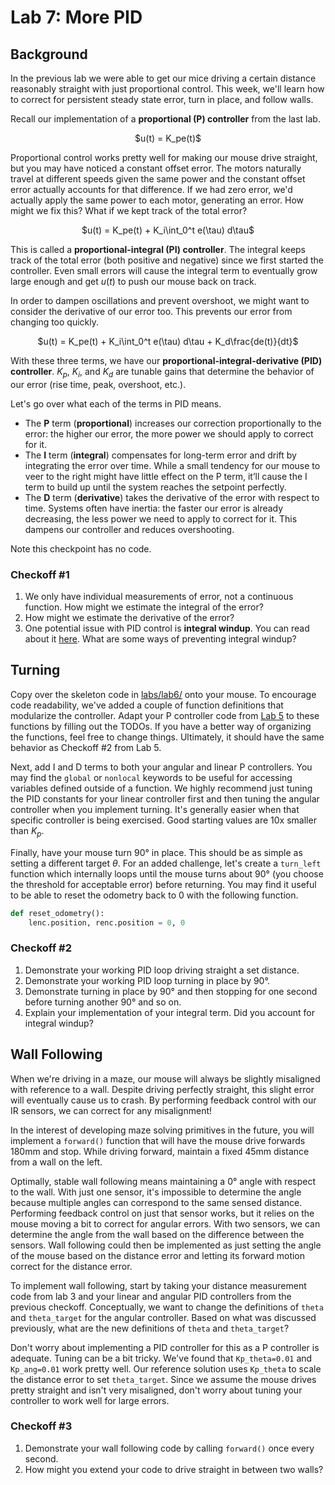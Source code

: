# Lab 7: More PID

## Background

In the previous lab we were able to get our mice driving a certain distance reasonably straight with just proportional control. This week, we'll learn how to correct for persistent steady state error, turn in place, and follow walls.

Recall our implementation of a **proportional (P) controller** from the last lab.

<p align="center">
    $u(t) = K_pe(t)$
</p>

Proportional control works pretty well for making our mouse drive straight, but you may have noticed a constant offset error. The motors naturally travel at different speeds given the same power and the constant offset error actually accounts for that difference. If we had zero error, we'd actually apply the same power to each motor, generating an error. How might we fix this? What if we kept track of the total error?

<p align="center">
    $u(t) = K_pe(t) + K_i\int_0^t e(\tau) d\tau$
</p>

This is called a **proportional-integral (PI) controller**. The integral keeps track of the total error (both positive and negative) since we first started the controller. Even small errors will cause the integral term to eventually grow large enough and get $u(t)$ to push our mouse back on track.

In order to dampen oscillations and prevent overshoot, we might want to consider the derivative of our error too. This prevents our error from changing too quickly.

<p align="center">
    $u(t) = K_pe(t) + K_i\int_0^t e(\tau) d\tau + K_d\frac{de(t)}{dt}$
</p>

With these three terms, we have our **proportional-integral-derivative (PID) controller**. $K_p$, $K_i$, and $K_d$ are tunable gains that determine the behavior of our error (rise time, peak, overshoot, etc.).

Let's go over what each of the terms in PID means.

* The **P** term (**proportional**) increases our correction proportionally to the error: the higher our error, the more power we should apply to correct for it.
* The **I** term (**integral**) compensates for long-term error and drift by integrating the error over time. While a small tendency for our mouse to veer to the right might have little effect on the P term, it’ll cause the I term to build up until the system reaches the setpoint perfectly.
* The **D** term (**derivative**) takes the derivative of the error with respect to time. Systems often have inertia: the faster our error is already decreasing, the less power we need to apply to correct for it. This dampens our controller and reduces overshooting.

Note this checkpoint has no code.

### Checkoff #1

1. We only have individual measurements of error, not a continuous function. How might we estimate the integral of the error?
2. How might we estimate the derivative of the error?
3. One potential issue with PID control is **integral windup**. You can read about it [here](https://en.wikipedia.org/wiki/Integral_windup). What are some ways of preventing integral windup?

## Turning

Copy over the skeleton code in [labs/lab6/](../labs/lab6) onto your mouse. To encourage code readability, we've added a couple of function definitions that modularize the controller. Adapt your P controller code from [Lab 5](lab5.md) to these functions by filling out the TODOs. If you have a better way of organizing the functions, feel free to change things. Ultimately, it should have the same behavior as Checkoff #2 from Lab 5.

Next, add I and D terms to both your angular and linear P controllers. You may find the `global` or `nonlocal` keywords to be useful for accessing variables defined outside of a function. We highly recommend just tuning the PID constants for your linear controller first and then tuning the angular controller when you implement turning. It's generally easier when that specific controller is being exercised. Good starting values are 10x smaller than $K_p$.

Finally, have your mouse turn 90° in place. This should be as simple as setting a different target $\theta$. For an added challenge, let's create a `turn_left` function which internally loops until the mouse turns about 90° (you choose the threshold for acceptable error) before returning. You may find it useful to be able to reset the odometry back to 0 with the following function.

```python
def reset_odometry():
    lenc.position, renc.position = 0, 0
```

### Checkoff #2

1. Demonstrate your working PID loop driving straight a set distance.
2. Demonstrate your working PID loop turning in place by 90°.
3. Demonstrate turning in place by 90° and then stopping for one second before turning another 90° and so on.
4. Explain your implementation of your integral term. Did you account for integral windup?

## Wall Following

When we're driving in a maze, our mouse will always be slightly misaligned with reference to a wall. Despite driving perfectly straight, this slight error will eventually cause us to crash. By performing feedback control with our IR sensors, we can correct for any misalignment!

In the interest of developing maze solving primitives in the future, you will implement a `forward()` function that will have the mouse drive forwards 180mm and stop. While driving forward, maintain a fixed 45mm distance from a wall on the left.

Optimally, stable wall following means maintaining a 0° angle with respect to the wall. With just one sensor, it's impossible to determine the angle because multiple angles can correspond to the same sensed distance. Performing feedback control on just that sensor works, but it relies on the mouse moving a bit to correct for angular errors. With two sensors, we can determine the angle from the wall based on the difference between the sensors. Wall following could then be implemented as just setting the angle of the mouse based on the distance error and letting its forward motion correct for the distance error.

To implement wall following, start by taking your distance measurement code from lab 3 and your linear and angular PID controllers from the previous checkoff. Conceptually, we want to change the definitions of `theta` and `theta_target` for the angular controller. Based on what was discussed previously, what are the new definitions of `theta` and `theta_target`?

Don't worry about implementing a PID controller for this as a P controller is adequate. Tuning can be a bit tricky. We've found that `Kp_theta=0.01` and `Kp_ang=0.01` work pretty well. Our reference solution uses `Kp_theta` to scale the distance error to set `theta_target`. Since we assume the mouse drives pretty straight and isn't very misaligned, don't worry about tuning your controller to work well for large errors.

### Checkoff #3

1. Demonstrate your wall following code by calling `forward()` once every second.
2. How might you extend your code to drive straight in between two walls?
